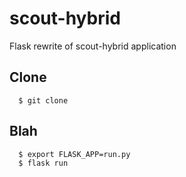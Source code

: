 # scout-hybrid
Flask rewrite of scout-hybrid application


## Clone
```
  $ git clone
```

## Blah
```
  $ export FLASK_APP=run.py
  $ flask run
```
